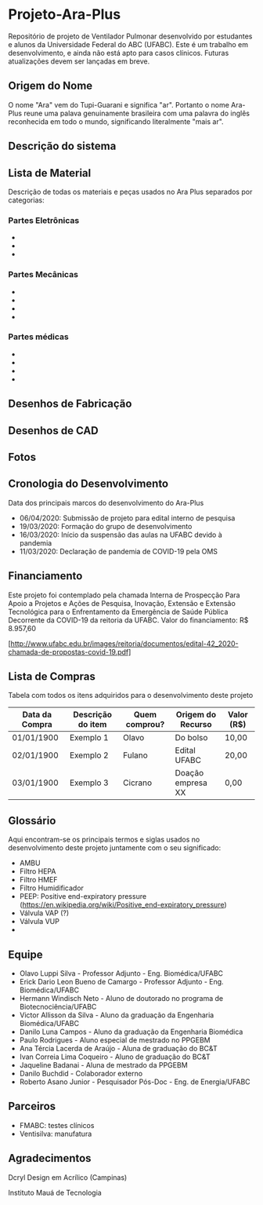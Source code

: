 # Projeto-Ara-Plus
Repositório de projeto de Ventilador Pulmonar desenvolvido por estudantes e alunos da Universidade Federal do ABC (UFABC). Este é um trabalho em desenvolvimento, e ainda não está apto para casos clínicos. Futuras atualizações devem ser lançadas em breve.

## Origem do Nome
O nome "Ara" vem do Tupi-Guarani e significa "ar". Portanto o nome Ara-Plus reune uma palava genuinamente brasileira com uma palavra do inglês reconhecida em todo o mundo, significando literalmente "mais ar".

## Descrição do sistema

## Lista de Material
Descrição de todas os materiais e peças usados no Ara Plus separados por categorias:

### Partes Eletrônicas
-
-
-
### Partes Mecânicas
-
-
-
-
### Partes médicas
-
-
-
-

## Desenhos de Fabricação

## Desenhos de CAD

## Fotos

## Cronologia do Desenvolvimento
Data dos principais marcos do desenvolvimento do Ara-Plus

- 06/04/2020: Submissão de projeto para edital interno de pesquisa
- 19/03/2020: Formação do grupo de desenvolvimento 
- 16/03/2020: Início da suspensão das aulas na UFABC devido à pandemia
- 11/03/2020: Declaração de pandemia de COVID-19 pela OMS

## Financiamento
Este projeto foi contemplado pela chamada Interna de Prospecção Para Apoio a Projetos e Ações de Pesquisa, Inovação, Extensão e Extensão Tecnológica para o Enfrentamento da Emergência de Saúde Pública Decorrente da COVID-19 da reitoria da UFABC.
Valor do financiamento: R$ 8.957,60

[http://www.ufabc.edu.br/images/reitoria/documentos/edital-42_2020-chamada-de-propostas-covid-19.pdf]


## Lista de Compras 
Tabela com todos os itens adquiridos para o desenvolvimento deste projeto

Data da Compra  | Descrição do item | Quem comprou? | Origem do Recurso | Valor (R$)  
--------------- | ------------------|---------------|-------------------|------------
01/01/1900 | Exemplo 1 | Olavo | Do bolso | 10,00 
02/01/1900 | Exemplo 2 | Fulano | Edital UFABC | 20,00 
03/01/1900 | Exemplo 3 | Cicrano | Doação empresa XX | 0,00 


## Glossário
Aqui encontram-se os principais termos e siglas usados no desenvolvimento deste projeto juntamente com o seu significado:
- AMBU
- Filtro HEPA
- Filtro HMEF
- Filtro Humidificador
- PEEP: Positive end-expiratory pressure (https://en.wikipedia.org/wiki/Positive_end-expiratory_pressure)
- Válvula VAP (?)
- Válvula VUP
- 

## Equipe
- Olavo Luppi Silva - Professor Adjunto - Eng. Biomédica/UFABC
- Erick Dario Leon Bueno de Camargo - Professor Adjunto - Eng. Biomédica/UFABC
- Hermann Windisch Neto - Aluno de doutorado no programa de Biotecnociência/UFABC
- Victor Allisson da Silva - Aluno da graduação da Engenharia Biomédica/UFABC
- Danilo Luna Campos - Aluno da graduação da Engenharia Biomédica
- Paulo Rodrigues - Aluno especial de mestrado no PPGEBM
- Ana Tércia Lacerda de Araújo - Aluna de graduação do BC&T
- Ivan Correia Lima Coqueiro - Aluno de graduação do BC&T
- Jaqueline Badanai - Aluna de mestrado da PPGEBM
- Danilo Buchdid - Colaborador externo
- Roberto Asano Junior - Pesquisador Pós-Doc - Eng. de Energia/UFABC

## Parceiros
 - FMABC: testes clínicos
 - Ventisilva: manufatura

## Agradecimentos
 Dcryl Design em Acrílico (Campinas)
 
 Instituto Mauá de Tecnologia
 
